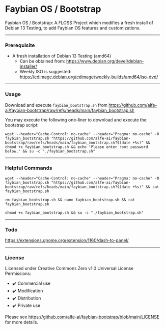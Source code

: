 # Faybian OS / Bootstrap
Faybian OS / Bootstrap: A FLOSS Project which modifies a fresh install of Debian 13 Testing, to add Faybian OS features and customizations.

---
### Prerequisite
- A fresh installation of Debian 13 Testing (amd64)
  - Can be obtained from: https://www.debian.org/devel/debian-installer/  
  - Weekly ISO is suggested: https://cdimage.debian.org/cdimage/weekly-builds/amd64/iso-dvd/

---
### Usage

Download and execute `faybian_bootstrap.sh` from https://github.com/alfe-ai/faybian-bootstrap/raw/refs/heads/main/faybian_bootstrap.sh

You may execute the following one-liner to download and execute the bootstrap script:
```
wget --header="Cache-Control: no-cache" --header="Pragma: no-cache" -O faybian_bootstrap.sh "https://github.com/alfe-ai/faybian-bootstrap/raw/refs/heads/main/faybian_bootstrap.sh?$(date +%s)" && chmod +x faybian_bootstrap.sh && echo "Please enter root password below." && su -c "./faybian_bootstrap.sh"
```

---
### Helpful Commands

```
wget --header="Cache-Control: no-cache" --header="Pragma: no-cache" -O faybian_bootstrap.sh "https://github.com/alfe-ai/faybian-bootstrap/raw/refs/heads/main/faybian_bootstrap.sh?$(date +%s)" && cat faybian_bootstrap.sh
```

```
rm faybian_bootstrap.sh && nano faybian_bootstrap.sh && cat faybian_bootstrap.sh 
```

```
chmod +x faybian_bootstrap.sh && su -c "./faybian_bootstrap.sh"
```

---
### Todo

https://extensions.gnome.org/extension/1160/dash-to-panel/

---
### License

Licensed under Creative Commons Zero v1.0 Universal License  
Permissions:
- ✔️ Commercial use
- ✔️ Modification
- ✔️ Distribution
- ✔️ Private use

Please see https://github.com/alfe-ai/faybian-bootstrap/blob/main/LICENSE for more details.

